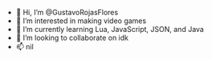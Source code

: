 - 👋 Hi, I’m @GustavoRojasFlores
- 👀 I’m interested in making video games
- 🌱 I’m currently learning Lua, JavaScript, JSON, and Java
- 💞️ I’m looking to collaborate on idk
- 📫 nil
